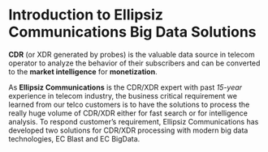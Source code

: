 # Introduction to Ellipsiz Communications Big Data Solutions

**CDR** (or XDR generated by probes) is the valuable data source in telecom operator to analyze the behavior of their subscribers and can be converted to the **market intelligence** for **monetization**.

As **Ellipsiz Communications** is the CDR/XDR expert with past *15-year* experience in telecom industry, the business critical requirement we learned from our telco customers is to have the solutions to process the really huge volume of CDR/XDR either for fast search or for intelligence analysis. To respond customer’s requirement, Ellipsiz Communications has developed two solutions for CDR/XDR processing with modern big data technologies, EC Blast and EC BigData.
